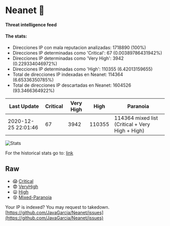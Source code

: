 # Neanet :hocho:
#### Threat intelligence feed
#### The stats:

- Direcciones IP con mala reputacion analizadas: 1718890 (100%)
- Direcciones IP determinadas como 'Critical':  67 (0.00389786431942%)
- Direcciones IP determinadas como 'Very High':  3942 (0.229334046972%)
- Direcciones IP determinadas como 'High':  110355 (6.42013159655)
- Total de direcciones IP indexadas en Neanet:  114364 (6.65336350785%)
- Total de direcciones IP descartadas en Neanet:  1604526 (93.3466364922%)

| Last Update | Critical | Very High | High | Paranoia |
| --- | --- | --- | --- | --- |
| 2020-12-25 22:01:46 | 67 | 3942 | 110355 | 114364 mixed list (Critical + Very High + High)|

![Stats](https://docs.google.com/spreadsheets/d/e/2PACX-1vSnaNMIXVabIpDJjufMlzH7poXnshF3mgd8Is1g9ytUEzVsP5my4Trn8f-xkoLLQ38xpL3HtmUexLo6/pubchart?oid=501124687&format=image)

For the historical stats go to: [link](/stats.csv)
## Raw
- :scream: [Critical](https://raw.githubusercontent.com/JavaGarcia/Neanet/master/blacklists/neanet_critical.txt)
- :fearful: [VeryHigh](https://raw.githubusercontent.com/JavaGarcia/Neanet/master/blacklists/neanet_veryHigh.txtt)
- :frowning: [High](https://raw.githubusercontent.com/JavaGarcia/Neanet/master/blacklists/neanet_high.txt)
- :dizzy_face: [Mixed-Paranoia](https://raw.githubusercontent.com/JavaGarcia/Neanet/master/blacklists/neanet_all.txt)


Your IP is indexed? You may request to takedown. [https://github.com/JavaGarcia/Neanet/issues](https://github.com/JavaGarcia/Neanet/issues)






























































































































































































































































































































































































































































































































































































































































































































































































































































































































































































































































































































































































































































































































































































































































































































































































































































































































































































































































































































































































































































































































































































































































































































































































































































































































































































































































































































































































































































































































































































































































































































































